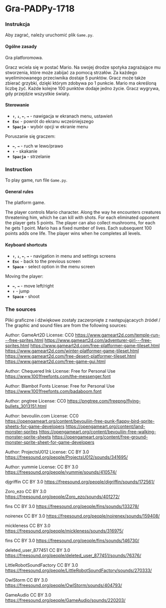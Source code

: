 # Gra-PADPy-1718


### Instrukcja

Aby zagrać, należy uruchomić plik `Game.py`.

#### Ogólne zasady

Gra platforomowa. 

Gracz wciela się w postać Mario. Na swojej drodze spotyka zagrażające mu stworzenia, które może zabijać za pomocą strzałów. Za każdego wyeliminowanego przeciwnika dostaje 5 punktów. Gracz może także zbierać grzybki, dzięki którym zdobywa po 1 punkcie. Mario ma określoną liczbę żyć. Każde kolejne 100 punktów dodaje jedno życie. Gracz wygrywa, gdy przejdzie wszystkie światy.

#### Sterowanie

* **`↑`**, **`↓`**, **`←`**, **`→`** - nawigacja w ekranach menu, ustawień
* **`Esc`** - powrót do ekranu wcześniejszego
* **`Spacja`** - wybór opcji w ekranie menu

Poruszanie się graczem:
* **`←`**, **`→`** - ruch w lewo/prawo
* **`↑`** - skakanie
* **`Spacja`** - strzelanie

### Instruction

To play game, run file `Game.py`.

#### General rules

The platform game.

The player controls Mario character. Along the way he encounters creatures threatening him, which he can kill with shots. For each eliminated opponent the player gets 5 points. The player can also collect mushrooms, for each he gets 1 point. Mario has a fixed number of lives. Each subsequent 100 points adds one life. The player wins when he completes all levels.

#### Keyboard shortcuts

* **`↑`**, **`↓`**, **`←`**, **`→`** - navigation in menu and settings screens
* **`Esc`** - back to the previous screen
* **`Space`** - select option in the menu screen

Moving the player:
* **`←`**, **`→`** - move left/right
* **`↑`** - jump
* **`Space`** - shoot

### The sources

Pliki graficzne i dźwiękowe zostały zaczerpnięte z następującacych źródeł /
The graphic and sound files are from the following sources:

Author: GameArt2D
License: CC0
https://www.gameart2d.com/temple-run---free-sprites.html
https://www.gameart2d.com/adventurer-girl---free-sprites.html
https://www.gameart2d.com/free-platformer-game-tileset.html
https://www.gameart2d.com/winter-platformer-game-tileset.html
https://www.gameart2d.com/free-desert-platformer-tileset.html
https://www.gameart2d.com/free-game-gui.html

Author: Chequered Ink
License: Free for Personal Use
https://www.1001freefonts.com/the-messenger.font

Author: Blambot Fonts
License: Free for Personal Use
https://www.1001freefonts.com/badaboom.font

Author: pngtree
License: CC0
https://pngtree.com/freepng/flying-bullets_3013151.html

Author: bevouliin.com
License: CC0
https://opengameart.org/content/bevouliin-free-punk-flappy-bird-sprite-sheets-for-game-developers
https://opengameart.org/content/land-monster-sprites
https://opengameart.org/content/bevouliin-free-walking-monster-sprite-sheets
https://opengameart.org/content/free-ground-monster-sprite-sheet-for-game-developers

Author: ProjectsU012
License: CC BY 3.0
https://freesound.org/people/ProjectsU012/sounds/341695/

Author: yummie
License: CC BY 3.0
https://freesound.org/people/yummie/sounds/410574/

djgriffin
CC BY 3.0
https://freesound.org/people/djgriffin/sounds/172561/

Zoro_ezo
CC BY 3.0
https://freesound.org/people/Zoro_ezo/sounds/401272/

fins
CC BY 3.0
https://freesound.org/people/fins/sounds/133278/

noirenex
CC BY 3.0
https://freesound.org/people/noirenex/sounds/159408/

mickleness
CC BY 3.0
https://freesound.org/people/mickleness/sounds/316975/

fins
CC BY 3.0
https://freesound.org/people/fins/sounds/146730/

deleted_user_877451
CC BY 3.0
https://freesound.org/people/deleted_user_877451/sounds/76376/

LittleRobotSoundFactory
CC BY 3.0
https://freesound.org/people/LittleRobotSoundFactory/sounds/270333/

OwlStorm
CC BY 3.0
https://freesound.org/people/OwlStorm/sounds/404793/

GameAudio
CC BY 3.0
https://freesound.org/people/GameAudio/sounds/220203/

